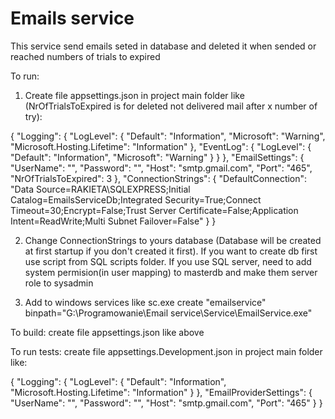 # Emails service

This service send emails seted in database and deleted it when sended or reached numbers of trials to expired 

To run: 

1. Create file appsettings.json in project main folder like (NrOfTrialsToExpired is for deleted not delivered mail after x number of try):

  {
    "Logging": {
      "LogLevel": {
        "Default": "Information",
        "Microsoft": "Warning",
        "Microsoft.Hosting.Lifetime": "Information"
      },
      "EventLog": {
        "LogLevel": {
          "Default": "Information",
          "Microsoft": "Warning"
        }
      }
    },
    "EmailSettings": {
      "UserName": "",
      "Password": "",
      "Host": "smtp.gmail.com",
      "Port": "465",
      "NrOfTrialsToExpired":  3
    },
    "ConnectionStrings": {
      "DefaultConnection": "Data Source=RAKIETA\\SQLEXPRESS;Initial Catalog=EmailsServiceDb;Integrated Security=True;Connect Timeout=30;Encrypt=False;Trust Server Certificate=False;Application Intent=ReadWrite;Multi Subnet Failover=False"
    }
  }

2. Change ConnectionStrings to yours database (Database will be created at first startup if you don't created it first). If you want to create db first use script from SQL scripts folder. 
    If you use SQL server, need to add system permision(in user mapping) to masterdb and make them server role to sysadmin

3. Add to windows services like sc.exe create "emailservice" binpath="G:\Programowanie\Email service\Service\EmailService.exe"


To build:
create file appsettings.json like above


To run tests:
create file appsettings.Development.json in project main folder like:

{
  "Logging": {
    "LogLevel": {
      "Default": "Information",
      "Microsoft.Hosting.Lifetime": "Information"
    }
  },
  "EmailProviderSettings": {
    "UserName": "",
    "Password": "",
    "Host": "smtp.gmail.com",
    "Port": "465"
  }
}
